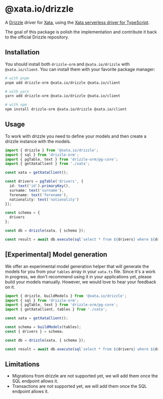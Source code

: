 # @xata.io/drizzle

A [Drizzle](https://github.com/drizzle-team/drizzle-orm) driver for [Xata](https://xata.io), using the [Xata serverless driver for TypeScript](https://github.com/xataio/client-ts).

The goal of this package is polish the implementation and contribute it back to the official Drizzle repository.

## Installation

You should install both `drizzle-orm` and `@xata.io/drizzle` with `@xata.io/client`. You can install them with your favorite package manager:

```bash
# with pnpm
pnpm add drizzle-orm @xata.io/drizzle @xata.io/client

# with yarn
yarn add drizzle-orm @xata.io/drizzle @xata.io/client

# with npm
npm install drizzle-orm @xata.io/drizzle @xata.io/client
```

## Usage

To work with drizzle you need to define your models and then create a drizzle instance with the models.

```ts
import { drizzle } from '@xata.io/drizzle';
import { sql } from 'drizzle-orm';
import { pgTable, text } from 'drizzle-orm/pg-core';
import { getXataClient } from './xata';

const xata = getXataClient();

const drivers = pgTable('drivers', {
  id: text('id').primaryKey(),
  surname: text('surname'),
  forename: text('forename'),
  nationality: text('nationality')
});

const schema = {
  drivers
};

const db = drizzle(xata, { schema });

const result = await db.execute(sql`select * from ${drivers} where ${drivers.nationality} = 'Spanish'`);
```

## [Experimental] Model generation

We offer an experimental model generation helper that will generate the models for you from your `tables` array in your `xata.ts` file. Since it's a work in progress, we don't recommend using it in your applications yet, please build your models manually. However, we would love to hear your feedback on it.

```ts
import { drizzle, buildModels } from '@xata.io/drizzle';
import { sql } from 'drizzle-orm';
import { pgTable, text } from 'drizzle-orm/pg-core';
import { getXataClient, tables } from './xata';

const xata = getXataClient();

const schema = buildModels(tables);
const { drivers } = schema;

const db = drizzle(xata, { schema });

const result = await db.execute(sql`select * from ${drivers} where ${drivers.nationality} = 'Spanish'`);
```

## Limitations

- Migrations from drizzle are not supported yet, we will add them once the SQL endpoint allows it.
- Transactions are not supported yet, we will add them once the SQL endpoint allows it.
